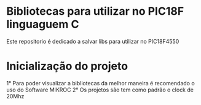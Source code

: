 # Bibliotecas para utilizar no PIC18F linguaguem C

Este repositorio é dedicado a salvar libs para utilizar no PIC18F4550

# Inicialização do projeto
1° Para poder visualizar a bibliotecas da melhor maneira é recomendado o uso do Software MIKROC
2° Os projetos são tem como padrão o clock de 20Mhz





